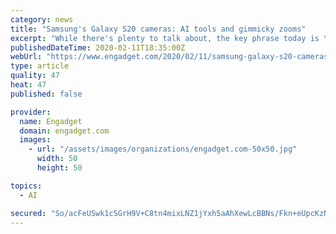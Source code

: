 ```yaml
---
category: news
title: "Samsung's Galaxy S20 cameras: AI tools and gimmicky zooms"
excerpt: "While there's plenty to talk about, the key phrase today is \"Space Zoom\" and to a lesser extent, AI. As a general overview, the Galaxy S20 and S20+ have the same cameras: A 10-megapixel selfie camera, 12-megpixel f/1.8 standard wide camera, 12-megapixel f/1.8 ultra-wide camera and a 64-megapixel f/2.0 telephoto camera. The S20+, however ..."
publishedDateTime: 2020-02-11T18:35:00Z
webUrl: "https://www.engadget.com/2020/02/11/samsung-galaxy-s20-cameras-ai-tools-space-zooms/"
type: article
quality: 47
heat: 47
published: false

provider:
  name: Engadget
  domain: engadget.com
  images:
    - url: "/assets/images/organizations/engadget.com-50x50.jpg"
      width: 50
      height: 50

topics:
  - AI

secured: "So/acFeUSwk1cSGrH9V+C8tn4mixLNZ1jYxh5aAhXewLcBBNs/Fkn+eUpcKzNVGdO9rNrxeyJmm7LcsjGl0/wjP4eKnzFwaBSD5k9M0nVHDp5u8h13ofmXXhXWnDMlZ3B06l35UnM7f652C7iNCZsnfsggpX4bkjin983vOJ10K7BDXhkdljDW0QQmRJf33sHGtkOk1ZLRPqKjD7+BRL1mjke9MsC90e5J6sjkf+DzFnku7qxbv19LfAcwPf6Csaz0IXipufLMmxCBe47BAKWs4v856xtcaN9EUgH/36AKxJMQ3GeqvgaMaz6aIaooGDEQ7xePDD020vGzf/1pfi4gtpoX90j+BsR4StRUH1F1hsG3MrzZDEeN073qLE8LooPk8bjiO1qv94FG/cw0WJzZLZP1jyvGFyub/S4eNcKYi+EHF8ePorLFdtD9gpObZdr3BFy6l9HH2XM0gKMAipgYCA+0gtOCmDCNOMsiLn7zs=;0FVM7RzejLZlMrO9Wt13JQ=="
---
```


